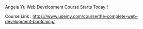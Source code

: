 Angela Yu Web Development Course Starts Today !

Course Link :
https://www.udemy.com/course/the-complete-web-development-bootcamp/